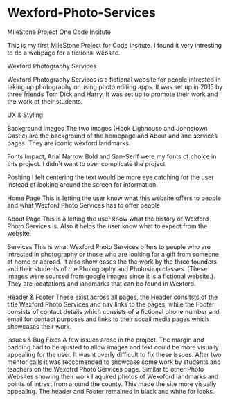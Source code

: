 # Wexford-Photo-Services
MileStone Project One Code Insitute

This is my first MileStone Project for Code Insitute.  I found it very intresting to do a webpage for a fictional website.


Wexford Photography Services

Wexford Photography Services is a fictional website for people intrested in taking up photography
or using photo editing apps.  It was set up in 2015 by three friends Tom Dick and Harry.  It was set up to
promote their work and the work of their students.  


UX & Styling

Background Images
The two images (Hook Lighhouse and Johnstown Castle) are the background of the homepage and About and
and services pages.  They are iconic wexford landmarks.

Fonts
Impact, Arial Narrow Bold and San-Serif were my fonts of choice in this project.  I didn't want to
over complicate the project. 

Positing
I felt centering the text would be more eye catching for the user instead of looking around the screen
for information.

Home Page
This is letting the user know what this website offers to people and what Wexford Photo Services has to
offer people

About Page
This is a letting the user know what the history of Wexford Photo Services is.  Also it helps the user
know what to expect from the website.

Services
This is what Wexford Photo Services offers to people who are intrested in photography or those
who are looking for a gift from someone at home or abroad.  It also show cases the the work by the 
three founders and their students of the Photography and Photoshop classes. (These images were
sourced from google images since it is a fictional website.). They are locatations and landmarks
that can be found in Wexford.  

Header & Footer
These exist across all pages, the Header consitsts of the title Wexford Photo Services and nav links to the 
pages, while the Footer consists of contact details which consists of a fictional phone number and email for 
contact purposes and links to their socail media pages which showcases their work.

Issues & Bug Fixes
A few issues arose in the project.  The margin and padding had to be ajusted to allow images and text could be more visually 
appealing for the user.  It wasnt overly difficult to fix these issues.  After two mentor calls it was reccomended to showcase some work
by students and teachers on the Wexofrd Photo Services page.  Similar to other Photo Websites showing their work I aquired photos of
Wexoford landmarks and points of intrest from around the county.  This made the site more visually appealing.  The header and Footer
remained in black and white for looks.

